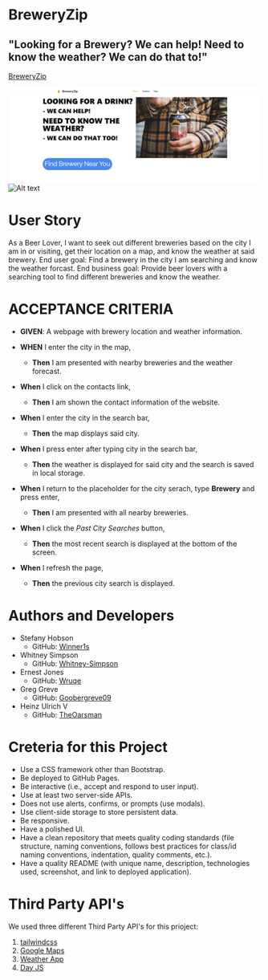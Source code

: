 # BreweryZip
## "Looking for a Brewery? We can help! Need to know the weather? We can do that to!"


[BreweryZip](https://whitney-simpson.github.io/Brewery-Search-Engine/#mapWeatherdata)


![Alt text](image-2.png)
![Alt text](image-3.png)



# User Story
As a Beer Lover, I want to seek out different breweries based on the city I am in or visiting, get their location on a map, and know the weather at said brewery. End user goal: Find a brewery in the city I am searching and know the weather forcast. End business goal: Provide beer lovers with a searching tool to find different breweries and know the weather.


# ACCEPTANCE CRITERIA
* **GIVEN**: A webpage with brewery location and weather information.

* **WHEN** I enter the city in the map,
  * **Then** I am presented with nearby breweries and the weather forecast.
* **When** I click on the contacts link,
  * **Then** I am shown the contact information of the website.
* **When** I enter the city in the search bar,
  * **Then** the map displays said city.
* **When** I press enter after typing city in the search bar,  
  * **Then** the weather is displayed for said city and the search is saved in local storage.
* **When** I return to the placeholder for the city serach, type **Brewery** and press enter,
  * **Then** I am presented with all nearby breweries.
* **When** I click the *Past City Searches* button,
  * **Then** the most recent search is displayed at the bottom of the screen.
* **When** I refresh the page,
  * **Then** the previous city search is displayed.


# Authors and Developers
* Stefany Hobson
  * GitHub: [Winner1s](https://github.com/Winner1s)
* Whitney Simpson
  * GitHub: [Whitney-Simpson](https://github.com/Whitney-Simpson)
* Ernest Jones
  * GitHub: [Wruqe](https://github.com/Wruqe)
* Greg Greve
  * GitHub: [Goobergreve09](https://github.com/Goobergreve09)
* Heinz Ulrich V
  * GitHub: [TheOarsman](https://github.com/TheOarsman)


# Creteria for this Project
* Use a CSS framework other than Bootstrap.
* Be deployed to GitHub Pages.
* Be interactive (i.e., accept and respond to user input).
* Use at least two server-side APIs.
* Does not use alerts, confirms, or prompts (use modals).
* Use client-side storage to store persistent data.
* Be responsive.
* Have a polished UI.
* Have a clean repository that meets quality coding standards (file structure, naming conventions, follows best practices for class/id naming conventions, indentation, quality comments, etc.).
* Have a quality README (with unique name, description, technologies used, screenshot, and link to deployed application).


# Third Party API's
We used three different Third Party API's for this prioject:
1) [tailwindcss](https://tailwindcss.com/)
2) [Google Maps](https://developers.google.com/maps/documentation/javascript/overview)
3) [Weather App](https://openweathermap.org/api)
4) [Day JS](https://day.js.org/en/)

